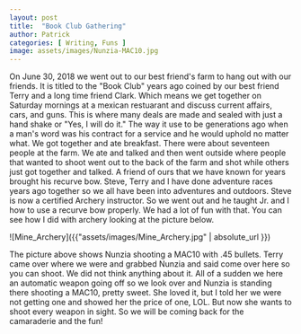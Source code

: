 ```yaml
---
layout: post
title:  "Book Club Gathering"
author: Patrick
categories: [ Writing, Funs ]
image: assets/images/Nunzia-MAC10.jpg
---
```


On June 30, 2018 we went out to our best friend's farm to hang out with our friends. It is titled to the "Book Club" years ago coined by our best friend Terry and a long time friend Clark. Which means we get together on Saturday mornings at a mexican restuarant and discuss current affairs, cars, and guns. This is where many deals are made and sealed with just a hand shake or "Yes, I will do it." The way it use to be generations ago when a man's word was his contract for a service and he would uphold no matter what. We got together and ate breakfast. There were about seventeen people at the farm. We ate and talked and then went outside where people that wanted to shoot went out to the back of the farm and shot while others just got together and talked. A friend of ours that we have known for years brought his recurve bow. Steve, Terry and I have done adventure races years ago together so we all have been into adventures and outdoors. Steve is now a certified Archery instructor. So we went out and he taught Jr. and I how to use a recurve bow properly. We had a lot of fun with that. You can see how I did with archery looking at the picture below.  

![Mine_Archery]({{"assets/images/Mine_Archery.jpg" | absolute_url }}) 

The picture above shows Nunzia shooting a MAC10 with .45 bullets. Terry came over where we were and grabbed Nunzia and said come over here so you can shoot. We did not think anything about it. All of a sudden we here an automatic weapon going off so we look over and Nunzia is standing there shooting a MAC10, pretty sweet. She loved it, but I told her we were not getting one and showed her the price of one, LOL. But now she wants to shoot every weapon in sight. So we will be coming back for the camaraderie and the fun! 


